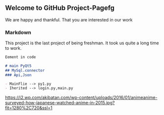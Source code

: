 ## Welcome to GitHub Project-Pagefg

We are happy and thankful. That you are interested in our work

### Markdown

This project is the last project of being freshman. It took us quite a long time to work.

```markdown
Eement in code

# main PyQt5
## MySql.connector
### Api,Json

- MainFlie --> py1.py
- Iherited --> login.py,main.py


```
https://i2.wp.com/akibatan.com/wp-content/uploads/2016/01/animeanime-surveyed-how-japanese-watched-anime-in-2015.jpg?fit=1280%2C720&ssl=1
